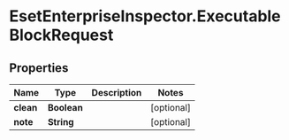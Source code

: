 # EsetEnterpriseInspector.ExecutableBlockRequest

## Properties

Name | Type | Description | Notes
------------ | ------------- | ------------- | -------------
**clean** | **Boolean** |  | [optional] 
**note** | **String** |  | [optional] 


